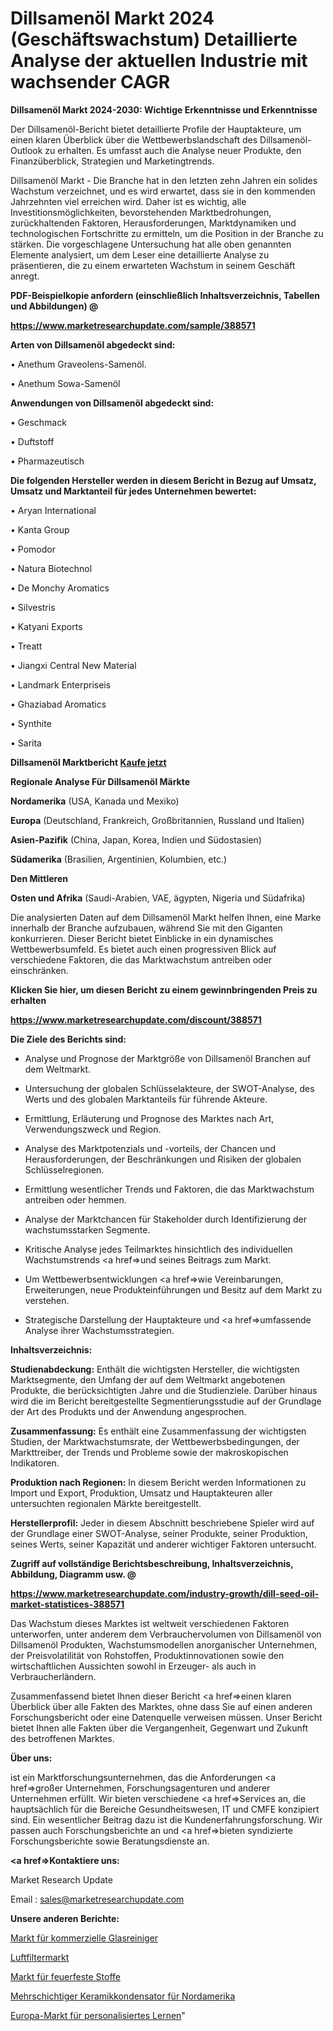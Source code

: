 # Dillsamenöl Markt 2024 (Geschäftswachstum) Detaillierte Analyse der aktuellen Industrie mit wachsender CAGR

<strong>Dillsamenöl Markt 2024-2030: Wichtige Erkenntnisse und Erkenntnisse</strong>

Der Dillsamenöl-Bericht bietet detaillierte Profile der Hauptakteure, um einen klaren Überblick über die Wettbewerbslandschaft des Dillsamenöl-Outlook zu erhalten. Es umfasst auch die Analyse neuer Produkte, den Finanzüberblick, Strategien und Marketingtrends.

Dillsamenöl Markt - Die Branche hat in den letzten zehn Jahren ein solides Wachstum verzeichnet, und es wird erwartet, dass sie in den kommenden Jahrzehnten viel erreichen wird. Daher ist es wichtig, alle Investitionsmöglichkeiten, bevorstehenden Marktbedrohungen, zurückhaltenden Faktoren, Herausforderungen, Marktdynamiken und technologischen Fortschritte zu ermitteln, um die Position in der Branche zu stärken. Die vorgeschlagene Untersuchung hat alle oben genannten Elemente analysiert, um dem Leser eine detaillierte Analyse zu präsentieren, die zu einem erwarteten Wachstum in seinem Geschäft anregt.



<strong><b>PDF-Beispielkopie anfordern (einschließlich Inhaltsverzeichnis, Tabellen und Abbildungen) @ </b></strong>

<strong><a href=https://www.marketresearchupdate.com/sample/388571>

<strong>https://www.marketresearchupdate.com/sample/388571</u></a></strong></strong>



<strong>Arten von Dillsamenöl abgedeckt sind:</strong>

• Anethum Graveolens-Samenöl.

• Anethum Sowa-Samenöl



<strong>Anwendungen von Dillsamenöl abgedeckt sind:</strong>

• Geschmack

• Duftstoff

• Pharmazeutisch



<strong>Die folgenden Hersteller werden in diesem Bericht in Bezug auf Umsatz, Umsatz und Marktanteil für jedes Unternehmen bewertet:</strong>

• Aryan International

• Kanta Group

• Pomodor

• Natura Biotechnol

• De Monchy Aromatics

• Silvestris

• Katyani Exports

• Treatt

• Jiangxi Central New Material

• Landmark Enterpriseis

• Ghaziabad Aromatics

• Synthite

• Sarita



<strong>Dillsamenöl Marktbericht <a href=https://www.marketresearchupdate.com/buynow/388571>Kaufe jetzt</a></strong>



<strong>Regionale Analyse Für Dillsamenöl Märkte</strong>



<strong>Nordamerika</strong> (USA, Kanada und Mexiko)



<strong>Europa</strong> (Deutschland, Frankreich, Großbritannien, Russland und Italien)



<strong>Asien-Pazifik</strong> (China, Japan, Korea, Indien und Südostasien)



<strong>Südamerika</strong> (Brasilien, Argentinien, Kolumbien, etc.)



<strong>Den Mittleren</strong> 

<strong>Osten und Afrika</strong> (Saudi-Arabien, VAE, ägypten, Nigeria und Südafrika)

Die analysierten Daten auf dem Dillsamenöl Markt helfen Ihnen, eine Marke innerhalb der Branche aufzubauen, während Sie mit den Giganten konkurrieren. Dieser Bericht bietet Einblicke in ein dynamisches Wettbewerbsumfeld. Es bietet auch einen progressiven Blick auf verschiedene Faktoren, die das Marktwachstum antreiben oder einschränken.



<strong>Klicken Sie hier, um diesen Bericht zu einem gewinnbringenden Preis zu erhalten
</strong>

<strong><a href=https://www.marketresearchupdate.com/discount/388571>https://www.marketresearchupdate.com/discount/388571</b></u></strong></a>



<strong>Die Ziele des Berichts sind:</strong>

- Analyse und Prognose der Marktgröße von Dillsamenöl Branchen auf dem Weltmarkt.

- Untersuchung der globalen Schlüsselakteure, der SWOT-Analyse, des Werts und des globalen Marktanteils für führende Akteure.

- Ermittlung, Erläuterung und Prognose des Marktes nach Art, Verwendungszweck und Region.

- Analyse des Marktpotenzials und -vorteils, der Chancen und Herausforderungen, der Beschränkungen und Risiken der globalen Schlüsselregionen.

- Ermittlung wesentlicher Trends und Faktoren, die das Marktwachstum antreiben oder hemmen.

- Analyse der Marktchancen für Stakeholder durch Identifizierung der wachstumsstarken Segmente.

- Kritische Analyse jedes Teilmarktes hinsichtlich des individuellen Wachstumstrends <a href=>und</a> seines Beitrags zum Markt.

- Um Wettbewerbsentwicklungen <a href=>wie</a> Vereinbarungen, Erweiterungen, neue Produkteinführungen und Besitz auf dem Markt zu verstehen.

- Strategische Darstellung der Hauptakteure und <a href=>umfas</a>sende Analyse ihrer Wachstumsstrategien.



<strong>Inhaltsverzeichnis:</strong>



<strong>Studienabdeckung:</strong> Enthält die wichtigsten Hersteller, die wichtigsten Marktsegmente, den Umfang der auf dem Weltmarkt angebotenen Produkte, die berücksichtigten Jahre und die Studienziele. Darüber hinaus wird die im Bericht bereitgestellte Segmentierungsstudie auf der Grundlage der Art des Produkts und der Anwendung angesprochen.



<strong>Zusammenfassung:</strong> Es enthält eine Zusammenfassung der wichtigsten Studien, der Marktwachstumsrate, der Wettbewerbsbedingungen, der Markttreiber, der Trends und Probleme sowie der makroskopischen Indikatoren.



<strong>Produktion nach Regionen:</strong> In diesem Bericht werden Informationen zu Import und Export, Produktion, Umsatz und Hauptakteuren aller untersuchten regionalen Märkte bereitgestellt.



<strong>Herstellerprofil:</strong> Jeder in diesem Abschnitt beschriebene Spieler wird auf der Grundlage einer SWOT-Analyse, seiner Produkte, seiner Produktion, seines Werts, seiner Kapazität und anderer wichtiger Faktoren untersucht.



<strong><b>Zugriff auf vollständige Berichtsbeschreibung, Inhaltsverzeichnis, Abbildung, Diagramm usw. @ </b></strong>

<strong><a href=https://www.marketresearchupdate.com/industry-growth/dill-seed-oil-market-statistices-388571>https://www.marketresearchupdate.com/industry-growth/dill-seed-oil-market-statistices-388571</a></strong>

Das Wachstum dieses Marktes ist weltweit verschiedenen Faktoren unterworfen, unter anderem dem Verbrauchervolumen von Dillsamenöl von Dillsamenöl Produkten, Wachstumsmodellen anorganischer Unternehmen, der Preisvolatilität von Rohstoffen, Produktinnovationen sowie den wirtschaftlichen Aussichten sowohl in Erzeuger- als auch in Verbraucherländern.

Zusammenfassend bietet Ihnen dieser Bericht <a href=>einen</a> klaren Überblick über alle Fakten des Marktes, ohne dass Sie auf einen anderen Forschungsbericht oder eine Datenquelle verweisen müssen. Unser Bericht bietet Ihnen alle Fakten über die Vergangenheit, Gegenwart und Zukunft des betroffenen Marktes.



<strong>Über uns:</strong>

 ist ein Marktforschungsunternehmen, das die Anforderungen <a href=>großer</a> Unternehmen, Forschungsagenturen und anderer Unternehmen erfüllt. Wir bieten verschiedene <a href=>Services</a> an, die hauptsächlich für die Bereiche Gesundheitswesen, IT und CMFE konzipiert sind. Ein wesentlicher Beitrag dazu ist die Kundenerfahrungsforschung. Wir passen auch Forschungsberichte an und <a href=>bieten</a> syndizierte Forschungsberichte sowie Beratungsdienste an.



<strong><a href=>Kontaktiere uns:</a></strong>

Market Research Update

Email : sales@marketresearchupdate.com



<strong>Unsere anderen Berichte:</strong>

<a href=https://www.linkedin.com/pulse/commercial-glass-washer-market-size-share-trend>Markt für kommerzielle Glasreiniger</a>

<a href=https://www.linkedin.com/pulse/air-filter-market-analysis-segment-region-growth>Luftfiltermarkt</a>

<a href=https://www.linkedin.com/pulse/fire-resistant-fabric-market-outlooks-2023>Markt für feuerfeste Stoffe</a>

<a href=https://www.linkedin.com/pulse/north-america-multi-layer-ceramic-capacitor>Mehrschichtiger Keramikkondensator für Nordamerika</a>

<a href=https://www.linkedin.com/pulse/europe-personalized-learning-market-w8qxc/>Europa-Markt für personalisiertes Lernen</a>"
